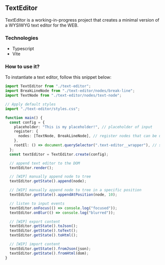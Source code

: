 ## TextEditor

TextEditor is a working-in-progress project that creates a minimal version of a WYSIWYG text editor for the WEB.

### Technologies

- Typescript
- Vite

### How to use it?

To instantiate a text editor, follow this snippet below:

```typescript
import TextEditor from "./text-editor";
import BreakLineNode from "./text-editor/nodes/break-line";
import TextNode from "./text-editor/nodes/text-node";

// Apply default styles
import "./text-editor/styles.css";

function main() {
  const config = {
    placeholder: "This is my placeholder!", // placeholder of input
    register: {
      nodes: [TextNode, BreakLineNode], // register nodes that can be used internally
    },
    rootEl: () => document.querySelector(".text-editor__wrapper"), // selects witch element will be the wrapper of text editor when rendered
  };
  const textEditor = TextEditor.create(config);

  // append text editor to the DOM
  textEditor.render();

  // [WIP] manually append node to tree
  textEditor.getState().append(node);

  // [WIP] manually append node to tree in a specific position
  textEditor.getState().appendAtPosition(node, 10);

  // listen to input events
  textEditor.onFocus(() => console.log("focused"));
  textEditor.onBlur(() => console.log("blurred"));

  // [WIP] export content
  textEditor.getState().toJson();
  textEditor.getState().toText();
  textEditor.getState().toHtml();

  // [WIP] import content
  textEditor.getState().fromJson(json);
  textEditor.getState().fromHtml(dom);
}
```
